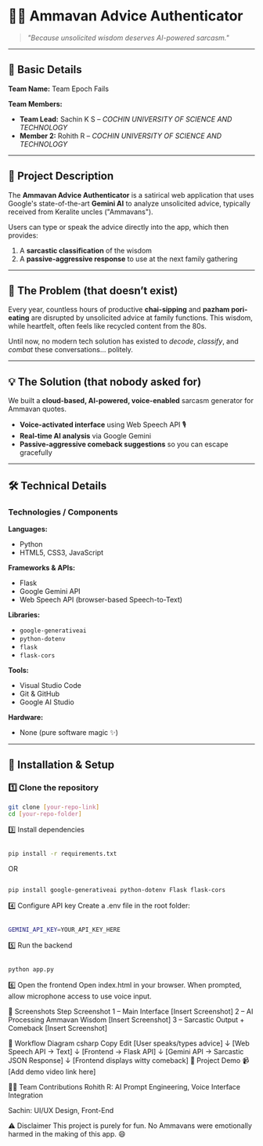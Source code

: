 # 🧠👴 Ammavan Advice Authenticator

> *"Because unsolicited wisdom deserves AI-powered sarcasm."*

---

## 📌 Basic Details

**Team Name:** Team Epoch Fails

**Team Members:**
- **Team Lead:** Sachin K S – *COCHIN UNIVERSITY OF SCIENCE AND TECHNOLOGY*
- **Member 2:** Rohith R – *COCHIN UNIVERSITY OF SCIENCE AND TECHNOLOGY*

---

## 🎯 Project Description

The **Ammavan Advice Authenticator** is a satirical web application that uses Google's state-of-the-art **Gemini AI** to analyze unsolicited advice, typically received from Keralite uncles ("Ammavans").  

Users can type or speak the advice directly into the app, which then provides:
1. A **sarcastic classification** of the wisdom  
2. A **passive-aggressive response** to use at the next family gathering  

---

## 🤔 The Problem (that doesn’t exist)

Every year, countless hours of productive **chai-sipping** and **pazham pori-eating** are disrupted by unsolicited advice at family functions. This wisdom, while heartfelt, often feels like recycled content from the 80s.  

Until now, no modern tech solution has existed to *decode*, *classify*, and *combat* these conversations… politely.

---

## 💡 The Solution (that nobody asked for)

We built a **cloud-based, AI-powered, voice-enabled** sarcasm generator for Ammavan quotes.  
- **Voice-activated interface** using Web Speech API 🎙️  
- **Real-time AI analysis** via Google Gemini  
- **Passive-aggressive comeback suggestions** so you can escape gracefully  

---

## 🛠️ Technical Details

### **Technologies / Components**

**Languages:**  
- Python  
- HTML5, CSS3, JavaScript  

**Frameworks & APIs:**  
- Flask  
- Google Gemini API  
- Web Speech API (browser-based Speech-to-Text)  

**Libraries:**  
- `google-generativeai`  
- `python-dotenv`  
- `flask`  
- `flask-cors`  

**Tools:**  
- Visual Studio Code  
- Git & GitHub  
- Google AI Studio  

**Hardware:**  
- None (pure software magic ✨)  

---

## 🚀 Installation & Setup

### 1️⃣ Clone the repository
```bash
git clone [your-repo-link]
cd [your-repo-folder]
```
3️⃣ Install dependencies
```bash

pip install -r requirements.txt
```
OR

```bash

pip install google-generativeai python-dotenv Flask flask-cors
```
4️⃣ Configure API key
Create a .env file in the root folder:

```bash

GEMINI_API_KEY=YOUR_API_KEY_HERE
```
5️⃣ Run the backend
```bash

python app.py
```
6️⃣ Open the frontend
Open index.html in your browser.
When prompted, allow microphone access to use voice input.

📸 Screenshots
Step	Screenshot
1 – Main Interface	[Insert Screenshot]
2 – AI Processing Ammavan Wisdom	[Insert Screenshot]
3 – Sarcastic Output + Comeback	[Insert Screenshot]

🔄 Workflow Diagram
csharp
Copy
Edit
[User speaks/types advice] 
      ↓
[Web Speech API → Text] 
      ↓
[Frontend → Flask API] 
      ↓
[Gemini API → Sarcastic JSON Response] 
      ↓
[Frontend displays witty comeback]
🎥 Project Demo
📹 [Add demo video link here]

👨‍💻 Team Contributions
Rohith R: AI Prompt Engineering, Voice Interface Integration

Sachin: UI/UX Design, Front-End

⚠️ Disclaimer
This project is purely for fun.
No Ammavans were emotionally harmed in the making of this app. 😄

